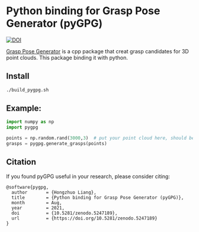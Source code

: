 # Python binding for Grasp Pose Generator (pyGPG)
[![DOI](https://zenodo.org/badge/399418729.svg)](https://zenodo.org/badge/latestdoi/399418729)

[Grasp Pose Generator](https://github.com/atenpas/gpg.git) is a cpp package that creat grasp candidates for 3D point clouds.
This package binding it with python.

## Install

```bash
./build_pygpg.sh
```

## Example:
```python
import numpy as np
import pygpg

points = np.random.rand(3000,3)  # put your point cloud here, should be a nX3 numpy array, here is an example random array
grasps = pygpg.generate_grasps(points)
```

## Citation
If you found pyGPG useful in your research, please consider citing:
```
@software{pygpg,
  author       = {Hongzhuo Liang},
  title        = {Python binding for Grasp Pose Generator (pyGPG)},
  month        = Aug,
  year         = 2021,
  doi          = {10.5281/zenodo.5247189},
  url          = {https://doi.org/10.5281/zenodo.5247189}
}
```
